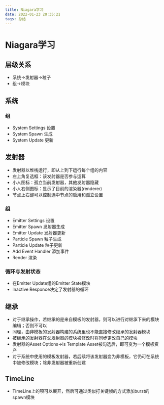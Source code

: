 ```yaml
---
title: Niagara学习
date: 2022-01-23 20:35:21
tags: 总结
---
```

# Niagara学习
## 层级关系
- 系统->发射器->粒子
- 组->模块
## 系统
### 组
- System Settings 设置
- System Spawn 生成
- System Update 更新
## 发射器
- 发射器以堆栈运行，即从上到下运行每个组的内容
- 左上角复选框：该发射器是否参与运算
- 小人图标：孤立当前发射器，其他发射器隐藏
- 小人右侧图标：显示了目前的渲染器(renderer)
- 节点上右键可以控制选中节点的启用和孤立设置
### 组 
- Emitter Settings 设置
- Emitter Spawn 发射器生成
- Emitter Update 发射器更新
- Particle Spawn 粒子生成
- Particle Update 粒子更新
- Add Event Handler 添加事件
- Render 渲染
### 循环与发射状态
- 在Emitter Update组的Emitter State模块
- Inactive Responce决定了发射器的循环
## 继承
- 对于继承操作，若继承的是来自模板的发射器，则可以进行对继承下来的模块编辑；否则不可以
- 同理，由非模板的发射器构建的系统里也不能直接修改继承的发射器模块
- 被继承的发射器在父发射器的模块被修改时将同步更改自己的模块
- 发射器的Asset Options->Is Template Asset被勾选后，即可变为一个模板资产
- 对于系统中使用的模板发射器，若后续将该发射器变为非模板，它仍可在系统中被修改模块；除非发射器被重新创建
## TimeLine
- TimeLine上的项可以展开，然后可通过类似打关键帧的方式添加burst的spawn模块